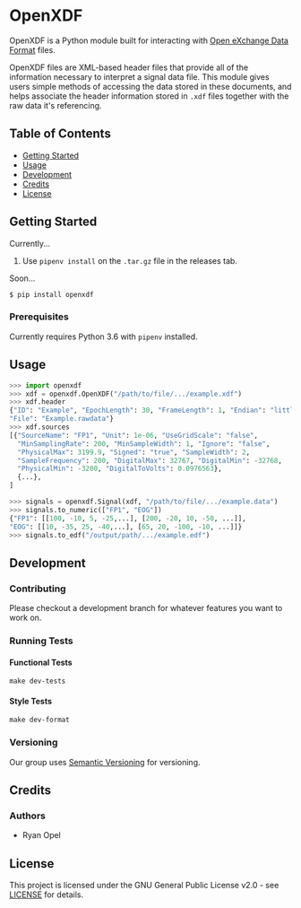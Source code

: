 # OpenXDF

OpenXDF is a Python module built for interacting with [Open eXchange Data Format](http://openxdf.org/) files.

OpenXDF files are XML-based header files that provide all of the information necessary to interpret a signal data file. This module gives users simple methods of accessing the data stored in these documents, and helps associate the header information stored in `.xdf` files together with the raw data it's referencing.

## Table of Contents

- [Getting Started](#getting-started)
- [Usage](#usage)
- [Development](#development)
- [Credits](#credits)
- [License](#license)

## Getting Started

Currently...

1. Use `pipenv install` on the `.tar.gz` file in the releases tab.

Soon...

```$ pip install openxdf```

### Prerequisites

Currently requires Python 3.6 with `pipenv` installed.

## Usage

```python
>>> import openxdf
>>> xdf = openxdf.OpenXDF("/path/to/file/.../example.xdf")
>>> xdf.header
{"ID": "Example", "EpochLength": 30, "FrameLength": 1, "Endian": "little",
"File": "Example.rawdata"}
>>> xdf.sources
[{"SourceName": "FP1", "Unit": 1e-06, "UseGridScale": "false",
  "MinSamplingRate": 200, "MinSampleWidth": 1, "Ignore": "false",
  "PhysicalMax": 3199.9, "Signed": "true", "SampleWidth": 2,
  "SampleFrequency": 200, "DigitalMax": 32767, "DigitalMin": -32768,
  "PhysicalMin": -3200, "DigitalToVolts": 0.0976563},
  {...},
]

>>> signals = openxdf.Signal(xdf, "/path/to/file/.../example.data")
>>> signals.to_numeric(["FP1", "EOG"])
{"FP1": [[100, -10, 5, -25,...], [200, -20, 10, -50, ...]],
"EOG": [[10, -35, 25, -40,...], [65, 20, -100, -10, ...]]}
>>> signals.to_edf("/output/path/.../example.edf")
```

## Development

### Contributing

Please checkout a development branch for whatever features you want to work on.

### Running Tests

#### Functional Tests

`make dev-tests`

#### Style Tests

`make dev-format`

### Versioning

Our group uses [Semantic Versioning](http://semver.org/) for versioning.

## Credits

### Authors

- Ryan Opel

## License

This project is licensed under the GNU General Public License v2.0 - see [LICENSE](LICENSE) for details.